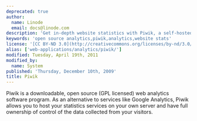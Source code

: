 ```yaml
---
deprecated: true
author:
  name: Linode
  email: docs@linode.com
description: 'Get in-depth website statistics with Piwik, a self-hosted, open source analytics package.'
keywords: 'open source analytics,piwik,analytics,website stats'
license: '[CC BY-ND 3.0](http://creativecommons.org/licenses/by-nd/3.0/us/)'
alias: ['web-applications/analytics/piwik/']
modified: Tuesday, April 19th, 2011
modified_by:
  name: System
published: 'Thursday, December 10th, 2009'
title: Piwik
---
```


Piwik is a downloadable, open source (GPL licensed) web analytics software program. As an alternative to services like Google Analytics, Piwik allows you to host your statistics services on your own server and have full ownership of control of the data collected from your visitors.
